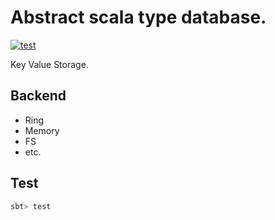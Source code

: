 # Abstract scala type database.

[![test](https://github.com/zero-deps/kvs/workflows/test/badge.svg?branch=4.x)](https://github.com/zero-deps/kvs/actions?query=branch%3A4.x)

Key Value Storage.

## Backend

 * Ring
 * Memory
 * FS
 * etc.

## Test

```bash
sbt> test
```
